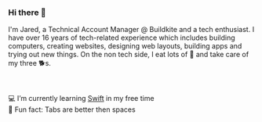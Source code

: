 <h3>Hi there 👋</h3>
I'm Jared, a Technical Account Manager @ Buildkite and a tech enthusiast. I have over 16 years of tech-related experience which includes building computers, creating websites, designing web layouts, building apps and trying out new things. On the non tech side, I eat lots of 🍝 and take care of my three 🐕s.
<br><br>

<!-- ![Top Languages](https://github-readme-stats.vercel.app/api/top-langs/?username=HugeIRL&show_icons=true&theme=dracula&locale=en&layout=compact)
<br> -->

<br> 💻 I’m currently learning <a href="https://developer.apple.com/swift/">Swift</a> in my free time
<br> 🤔 Fun fact: Tabs are better then spaces
<br><br>

<!-- ![GitHub Stats](https://github-readme-stats.vercel.app/api/?username=HugeIRL&show_icons=true&count_private=true&theme=dracula&locale=en&layout=compact)
<br> -->
<!-- ![Github stats](https://github-readme-stats.vercel.app/api?username=HugeIRL&theme=onedark&show_icons=true&count_private=true)<br> -->



<!--
**HugeIRL/HugeIRL** is a ✨ _special_ ✨ repository because its `README.md` (this file) appears on your GitHub profile.

Here are some ideas to get you started:

- 🔭 I’m currently working on ...
- 🌱 I’m currently learning ...
- 👯 I’m looking to collaborate on ...
- 🤔 I’m looking for help with ...
- 💬 Ask me about ...
- 📫 How to reach me: ...
- 😄 Pronouns: ...
- ⚡ Fun fact: ...
-->
